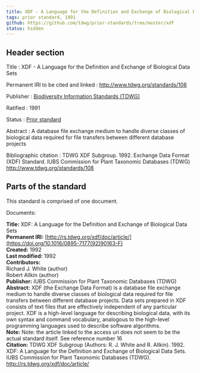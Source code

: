 ```yaml
---
title: XDF - A Language for the Definition and Exchange of Biological Data Sets
tags: prior standard, 1991
github: https://github.com/tdwg/prior-standards/tree/master/xdf
status: hidden
---
```


## Header section

Title
: XDF - A Language for the Definition and Exchange of Biological Data Sets

Permanent IRI to be cited and linked
: <http://www.tdwg.org/standards/108>

Publisher
: [Biodiversity Information Standards (TDWG)](https://www.tdwg.org/)

Ratified
: 1991

Status
: [Prior standard](https://www.tdwg.org/standards/status-and-categories/)

Abstract
: A database file exchange medium to handle diverse classes of biological data required for file transfers between different database projects

Bibliographic citation
: TDWG XDF Subgroup. 1992. Exchange Data Format (XDF) Standard. IUBS Commission for Plant Taxonomic Databases (TDWG) http://www.tdwg.org/standards/108

## Parts of the standard

This standard is comprised of one document. 

Documents:

**Title:** XDF: A Language for the Definition and Exchange of Biological Data Sets \
**Permanent IRI:** [http://rs.tdwg.org/xdf/doc/article/](https://doi.org/10.1016/0895-7177(92)90163-F) \
**Created:** 1992 \
**Last modified:** 1992 \
**Contributors:** \
Richard J. White (author) \
Robert Allkin (author) \
**Publisher:** IUBS Commission for Plant Taxonomic Databases (TDWG) \
**Abstract:** XDF (the Exchange Data Format) is a database file exchange medium to handle diverse classes of biological data required for file transfers between different database projects. Data sets prepared in XDF consists of text files that are effectively independent of any particular project. XDF is a high-level language for describing biological data, with its own syntax and command vocabulary, analogous to the high-level programming languages used to describe software algorithms.  \
**Note:** Note: the article linked to the access uri does not seem to be the actual standard itself.  See reference number 16 \
**Citation:** TDWG XDF Subgroup (Authors: R. J. White and R. Allkin). 1992. XDF: A Language for the Definition and Exchange of Biological Data Sets. IUBS Commission for Plant Taxonomic Databases (TDWG). http://rs.tdwg.org/xdf/doc/article/

